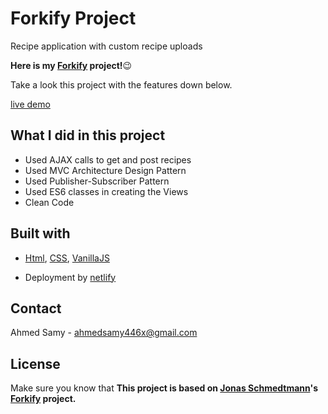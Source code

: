 # Forkify Project

Recipe application with custom recipe uploads

**Here is my [Forkify](https://forkify-lu.netlify.app/) project!**:wink: 

Take a look this project with the features down below. 

[live demo](https://forkify-lu.netlify.app/)

## What I did in this project

- Used AJAX calls to get and post recipes 
- Used MVC Architecture Design Pattern
- Used Publisher-Subscriber Pattern
- Used ES6 classes in creating the Views
- Clean Code


## Built with

- [Html](https://html.com/), [CSS](https://scss.com/), [VanillaJS](https://www.javascript.com/)

- Deployment by [netlify](https://www.netlify.com/)


## Contact

Ahmed Samy - [ahmedsamy446x@gmail.com](https://www.google.com/gmail/about/)

## License

Make sure you know that **This project is based on [Jonas Schmedtmann](https://github.com/jonasschmedtmann)'s [Forkify](https://forkify-v2.netlify.app/) project.**
